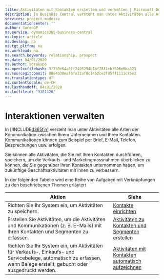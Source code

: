 ```yaml
---
title: Aktivitäten mit Kontakten erstellen und verwalten | Microsoft Docs
description: In Business Central versteht man unter Aktivitäten alle Arten der Kommunikation zwischen Ihrem Unternehmen und Ihren Kontakten. Kommunikationen können zum Beispiel per Brief, E-Mail, Telefon, Besprechungen usw. erfolgen.
services: project-madeira
documentationcenter: ''
author: SorenGP
ms.service: dynamics365-business-central
ms.topic: article
ms.devlang: na
ms.tgt_pltfrm: na
ms.workload: na
ms.search.keywords: relationship, prospect
ms.date: 04/01/2020
ms.author: sgroespe
ms.openlocfilehash: 3f739e64a8ff2405254b1bf7811cbf506e6ba823
ms.sourcegitcommit: 88e4b30eaf6fa32af0c1452ce2f85ff1111c75e2
ms.translationtype: HT
ms.contentlocale: de-CH
ms.lasthandoff: 04/01/2020
ms.locfileid: "3181426"
---
```

# <a name="managing-interactions"></a>Interaktionen verwalten
In [!INCLUDE[d365fin](includes/d365fin_md.md)] versteht man unter Aktivitäten alle Arten der Kommunikation zwischen Ihrem Unternehmen und Ihren Kontakten. Kommunikationen können zum Beispiel per Brief, E-Mail, Telefon, Besprechungen usw. erfolgen.

Sie können alle Aktivitäten, die Sie mit Ihren Kontakten durchführen, speichern, um die Verkaufs- und Marketingmassnahmen überblicken zu können, die Sie gegenüber Ihren Kontakten unternommen haben, um zukünftige Geschäftsaktivitäten mit ihnen zu verbessern.

In der folgenden Tabelle wird eine Reihe von Aufgaben mit Verknüpfungen zu den beschriebenen Themen erläutert

| Aktion | Siehe |
| --- | --- |
| Richten Sie Ihr System ein, um Aktivitäten zu speichern. |[Kontakte einrichten](marketing-setup-contacts.md) |
|Erstellen Sie Aktivitäten, um die Aktivitäten und Kommunikationen (z. B. E-Mails) mit Ihren Kontakten und Segmenten zu erfassen.|[Aktivitäten zu Kontakten und Segmenten erstellen](marketing-how-create-interactions.md)|
|Richten Sie Ihr System ein, um Aktivitäten für Verkaufs-, Einkaufs- und Servicebelege, automatisch zu erfassen, wenn Belege erstellt, gebucht oder ausgedruckt werden.|[Aktivitäten mit Kontakten automatisch aufzeichnen](marketing-auto-record-interactions.md)|
